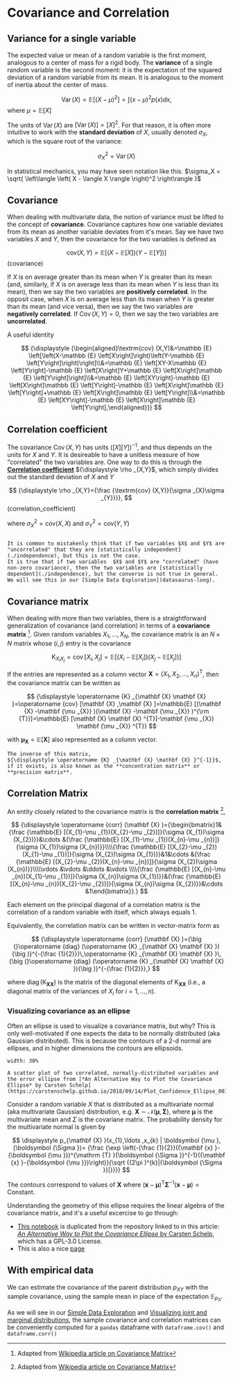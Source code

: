 # Covariance and Correlation

## Variance for a single variable
The expected value or mean of a random variable is the first moment, analogous to a center of mass for a rigid body. The **variance** of a single random variable is the second moment:  it is the expectation of the squared deviation of a random variable from its mean. It is analogous to the moment of inertia about the center of mass.

$$
\operatorname{Var} (X)=\mathbb{E} \left[(X-\mu )^{2}\right] = \int (x-\mu)^2 p(x) dx,
$$
where $\mu = \mathbb{E}[X]$

The units of $\operatorname{Var} (X)$  are $[\operatorname{Var} (X)] = [X]^2$. For that reason, it is often more intuitive to work with the **standard deviation** of $X$, usually denoted $\sigma_X$, which is the square root of the variance:

$$
\sigma_X^2 = \operatorname{Var} (X)
$$

In statistical mechanics, you may have seen notation like this: $\sigma_X = \sqrt{ \left\langle \left( X - \langle X \rangle \right)^2 \right\rangle }$

## Covariance   

When dealing with multivariate data, the notion of variance must be lifted to the concept of **covariance**. Covariance captures how one variable deviates from its mean as another variable deviates from it's mean. Say we have two variables $X$ and $Y$, then the covariance for the two variables is defined as

$$
\textrm{cov} (X,Y)=\mathbb{E} {{\big [}(X-\mathbb{E} [X])(Y-\mathbb{E} [Y]){\big ]}}
$$(covariance)

If $X$ is on average greater than its mean when $Y$ is greater than its mean (and, similarly, if $X$ is on average less than its mean when $Y$ is less than its mean), then we say the two variables are **positively correlated**. In the opposit case,  when $X$ is on average less than its mean when $Y$ is greater than its mean (and vice versa), then we say the two variables are **negatively correlated**. If $\operatorname{Cov}(X,Y) = 0$, then we say the two variables are **uncorrelated**.

A useful identity

$$
{\displaystyle {\begin{aligned}\textrm{cov} (X,Y)&=\mathbb {E} \left[\left(X-\mathbb {E} \left[X\right]\right)\left(Y-\mathbb {E} \left[Y\right]\right)\right]\\&=\mathbb {E} \left[XY-X\mathbb {E} \left[Y\right]-\mathbb {E} \left[X\right]Y+\mathbb {E} \left[X\right]\mathbb {E} \left[Y\right]\right]\\&=\mathbb {E} \left[XY\right]-\mathbb {E} \left[X\right]\mathbb {E} \left[Y\right]-\mathbb {E} \left[X\right]\mathbb {E} \left[Y\right]+\mathbb {E} \left[X\right]\mathbb {E} \left[Y\right]\\&=\mathbb {E} \left[XY\right]-\mathbb {E} \left[X\right]\mathbb {E} \left[Y\right],\end{aligned}}}
$$


## Correlation coefficient

The covariance $\operatorname{Cov}(X,Y)$ has units $([X][Y])^{-1}$, and thus depends on the units for $X$ and $Y$. It is desireable to have a unitless measure of how "correlated" the two variables are. One way to do this is through the [**Correlation coefficient**](https://en.wikipedia.org/wiki/Pearson_correlation_coefficient) ${\displaystyle \rho _{X,Y}$, which simply divides out the standard deviation of $X$ and $Y$ 

$$
{\displaystyle \rho _{X,Y}={\frac {\textrm{cov} (X,Y)}{\sigma _{X}\sigma _{Y}}}},
$$(correlation_coefficient)

where $\sigma_X^2 = \textrm{cov}(X,X)$ and $\sigma_Y^2 = \textrm{cov}(Y,Y)$

```{warning}

It is common to mistakenly think that if two variables $X$ and $Y$ are "uncorrelated" that they are [statistically independent](./independence), but this is not the case.
It is true that if two variables  $X$ and $Y$ are "correlated" (have non-zero covariance), then the two variables are [statistically dependent](./independence), but the converse is not true in general.
We will see this in our [Simple Data Exploration](datasaurus-long).
```

## Covariance matrix

When dealing with more than two variables, there is a straightforward generalization of covariance (and correlation) in terms of a **covariance matrix** [^footnote1]. Given random variables $X_1, \dots, X_N$, the covariance matrix is an $N\times N$ matrix whose $(i,j)$ entry is the covariance

$$
{\displaystyle \operatorname {K} _{X_{i}X_{j}}=\operatorname {cov} [X_{i},X_{j}]=\mathbb{E} [(X_{i}-\mathbb{E} [X_{i}])(X_{j}-\mathbb{E} [X_{j}])]}
$$

If the entries are represented as a column vector ${\displaystyle \mathbf {X} =(X_{1},X_{2},...,X_{n})^{\mathrm {T} }}$,  then the covariance matrix can be written as

$$
{\displaystyle \operatorname {K} _{\mathbf {X} \mathbf {X} }=\operatorname {cov} [\mathbf {X} ,\mathbf {X} ]=\mathbb{E} [(\mathbf {X} -\mathbf {\mu _{X}} )(\mathbf {X} -\mathbf {\mu _{X}} )^{\rm {T}}]=\mathbb{E} [\mathbf {X} \mathbf {X} ^{T}]-\mathbf {\mu _{X}} \mathbf {\mu _{X}} ^{T}}
$$

with ${\displaystyle \mathbf {\mu _{X}} =\mathbb{E} [\mathbf {X} ]}$ also represented as a column vector.

```{note}
The inverse of this matrix, 
${\displaystyle \operatorname {K} _{\mathbf {X} \mathbf {X} }^{-1}}$, if it exists, is also known as the **concentration matrix** or **precision matrix**.
```

## Correlation Matrix

An entity closely related to the covariance matrix is the **correlation matrix** [^footnote1], 

$$
{\displaystyle \operatorname {corr} (\mathbf {X} )={\begin{bmatrix}1&{\frac {\mathbb{E} [(X_{1}-\mu _{1})(X_{2}-\mu _{2})]}{\sigma (X_{1})\sigma (X_{2})}}&\cdots &{\frac {\mathbb{E} [(X_{1}-\mu _{1})(X_{n}-\mu _{n})]}{\sigma (X_{1})\sigma (X_{n})}}\\\\{\frac {\mathbb{E} [(X_{2}-\mu _{2})(X_{1}-\mu _{1})]}{\sigma (X_{2})\sigma (X_{1})}}&1&\cdots &{\frac {\mathbb{E} [(X_{2}-\mu _{2})(X_{n}-\mu _{n})]}{\sigma (X_{2})\sigma (X_{n})}}\\\\\vdots &\vdots &\ddots &\vdots \\\\{\frac {\mathbb{E} [(X_{n}-\mu _{n})(X_{1}-\mu _{1})]}{\sigma (X_{n})\sigma (X_{1})}}&{\frac {\mathbb{E} [(X_{n}-\mu _{n})(X_{2}-\mu _{2})]}{\sigma (X_{n})\sigma (X_{2})}}&\cdots &1\end{bmatrix}}.}
$$

Each element on the principal diagonal of a correlation matrix is the correlation of a random variable with itself, which always equals 1.

Equivalently, the correlation matrix can be written in vector-matrix form as

$$
{\displaystyle \operatorname {corr} (\mathbf {X} )={\big (}\operatorname {diag} (\operatorname {K} _{\mathbf {X} \mathbf {X} }){\big )}^{-{\frac {1}{2}}}\,\operatorname {K} _{\mathbf {X} \mathbf {X} }\,{\big (}\operatorname {diag} (\operatorname {K} _{\mathbf {X} \mathbf {X} }){\big )}^{-{\frac {1}{2}}},}
$$

where 
${\displaystyle \operatorname {diag} (\operatorname {K} _{\mathbf {X} \mathbf {X} })}$ is the matrix of the diagonal elements of 
${\displaystyle \operatorname {K} _{\mathbf {X} \mathbf {X} }}$ (i.e., a diagonal matrix of the variances of 
$X_{i}$ for $i=1,\dots ,n)$.



### Visualizing covariance as an ellipse

Often an ellipse is used to visualize a covariance matrix, but why? This is only well-motivated if one expects the data to be normally distributed (aka Gaussian distributed). This is because the contours of a 2-d normal are ellipses, and in higher dimensions the contours are ellipsoids. 


```{figure} ./assets/001_vanilla_ellipse.png
width: 30%

A scatter plot of two correlated, normally-distributed variables and the error ellipse from [*An Alternative Way to Plot the Covariance Ellipse* by Carsten Schelp](https://carstenschelp.github.io/2018/09/14/Plot_Confidence_Ellipse_001.html).
```

Consider a random variable $X$ that is distributed as a multivariate normal (aka multivariate Gaussian) distribution, e.g.  ${\displaystyle \mathbf {X} \ \sim \ {\mathcal {N}}({\boldsymbol {\mu }},\,{\boldsymbol {\Sigma }}})$, where $\boldsymbol{\mu}$ is the multivariate mean and $\Sigma$ is the covariane matrix. The probability density for the multivariate normal is given by

$$
\displaystyle p_{\mathbf {X} }(x_{1},\ldots ,x_{k} | \boldsymbol {\mu }, {\boldsymbol {\Sigma })=
{\frac {\exp \left(-{\frac {1}{2}}({\mathbf {x} }-{\boldsymbol {\mu }})^{\mathrm {T} }{\boldsymbol {\Sigma }}^{-1}({\mathbf {x} }-{\boldsymbol {\mu }})\right)}{\sqrt {(2\pi )^{k}|{\boldsymbol {\Sigma }}|}}}}
$$

The contours correspond to values of $\mathbf{X}$ where $({\mathbf {x} }-{\boldsymbol {\mu }})^{\mathrm {T} }{\boldsymbol {\Sigma }}^{-1}({\mathbf {x} }-{\boldsymbol {\mu }}) = \textrm{Constant}$.


Understanding the geometry of this ellipse requires the linear algebra of the covariance matrix, and it's a useful excercise to go through:
 * [This notebook](./covariance_ellipse) is duplicated from the repository linked to in this article: [*An Alternative Way to Plot the Covariance Ellipse* by Carsten Schelp](https://carstenschelp.github.io/2018/09/14/Plot_Confidence_Ellipse_001.html), which has a GPL-3.0 License. 
  * This is also a nice [page](https://cookierobotics.com/007/)


## With empirical data

We can estimate the covariance of the parent distribution $p_{XY}$ with the sample covariance, using the sample mean in place of the  expectation $\mathbb{E}_{p_X}$. 


[^footnote1]: Adapted from [Wikipedia article on Covariance Matrix](https://en.wikipedia.org/wiki/Covariance_matrix)

As we will see in our [Simple Data Exploration](datasaurus-long) and [Visualizing joint and marginal distributions](distributions/visualize_marginals), the sample covariance and correlation matrices can be conveniently computed for a `pandas` dataframe with `dataframe.cov()` and `dataframe.corr()`